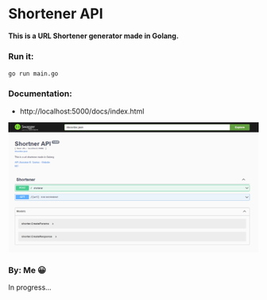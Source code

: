 # Shortener API

<strong>This is a URL Shortener generator made in Golang. </strong>

### Run it:
```
go run main.go
```

### Documentation:
- http://localhost:5000/docs/index.html

![Alt text](images/docs.png?raw=true "Title")

### By: Me 😀

In progress...
